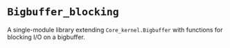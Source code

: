 # `Bigbuffer_blocking`

A single-module library extending `Core_kernel.Bigbuffer` with
functions for blocking I/O on a bigbuffer.
